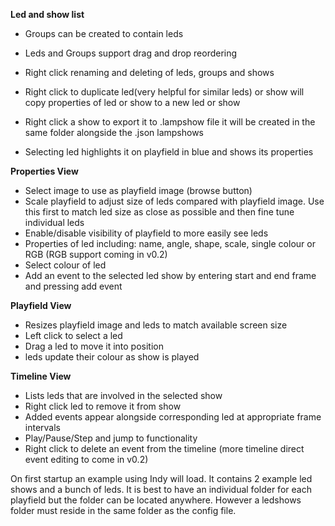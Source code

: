 **Led and show list** 
* Groups can be created to contain leds

* Leds and Groups support drag and drop reordering

* Right click renaming and deleting of leds, groups and shows

* Right click to duplicate led(very helpful for similar leds) or show will copy properties of led or show to a new led or show

* Right click a show to export it to .lampshow file it will be created in the same folder alongside the .json lampshows

* Selecting led highlights it on playfield in blue and shows its properties

**Properties View** 
* Select image to use as playfield image (browse button)
* Scale playfield to adjust size of leds compared with playfield image. Use this first to match led size as close as possible and then fine tune individual leds
* Enable/disable visibility of playfield to more easily see leds
* Properties of led including: name, angle, shape, scale, single colour or RGB (RGB support coming in v0.2)
* Select colour of led
* Add an event to the selected led show by entering start and end frame and pressing add event

**Playfield View** 
* Resizes playfield image and leds to match available screen size
* Left click to select a led
* Drag a led to move it into position
* leds update their colour as show is played

**Timeline View** 
* Lists leds that are involved in the selected show
* Right click led to remove it from show
* Added events appear alongside corresponding led at appropriate frame intervals
* Play/Pause/Step and jump to functionality
* Right click to delete an event from the timeline (more timeline direct event editing to come in v0.2)

On first startup an example using Indy will load. It contains 2 example led shows and a bunch of leds.
It is best to have an individual folder for each playfield but the folder can be located anywhere. However a ledshows folder must reside in the same folder as the config file.